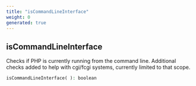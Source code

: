 ```yaml
---
title: "isCommandLineInterface"
weight: 0
generated: true
---
```


## isCommandLineInterface

Checks if PHP is currently running from the command line. Additional checks added to help with cgi/fcgi systems, currently limited to that scope.

```php
isCommandLineInterface( ): boolean
```





